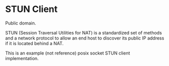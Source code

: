 STUN Client
===========

Public domain.

STUN (Session Traversal Utilities for NAT) is a standardized set
of methods and a network protocol to allow an end host to discover
its public IP address if it is located behind a NAT.

This is an example (not reference) posix socket STUN client implementation.
